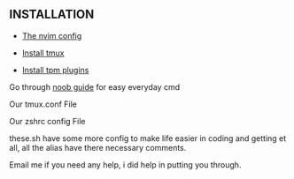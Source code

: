 
## INSTALLATION
- [The nvim config](https://github.com/Dudeiebot/nvim.git) 

- [Install tmux](https://github.com/tmux/tmux/wiki/Installing)

- [Install tpm plugins](https://github.com/tmux-plugins/tpm/blob/master/README.md)

Go through [noob guide](https://github.com/Dudeiebot/dotall/blob/master/noob.md) for easy everyday cmd

Our tmux.conf File

Our zshrc config File

these.sh have some more config to make life easier in coding and getting et all, all the alias have there necessary comments.

Email me if you need any help, i did help in putting you through.
